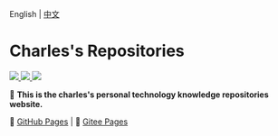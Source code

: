 English | [中文](./README.md)

# Charles's Repositories

<a href="http://creativecommons.org/licenses/by-sa/4.0/" target="_blank">
    <img src="https://img.shields.io/badge/Post%20License-CC%204.0%20BY--SA-blue.svg">
</a>
<a href="https://github.com/DBAAZzz/DBAAZzz.github.io/blob/main/LICENSE" target="_blank">
    <img src="https://img.shields.io/badge/Code%20License-MIT-blue.svg">
</a>
<a href="https://github.com/DBAAZzz/DBAAZzz.github.io/actions/workflows/deploy-pages.yml" target="_blank">
    <img src="https://github.com/DBAAZzz/DBAAZzz.github.io/actions/workflows/deploy-pages.yml/badge.svg">
</a>


📝 **This is the charles's personal technology knowledge repositories website.** 

🐢 [GitHub Pages](https://blog.charles7c.top) | 🐇 [Gitee Pages](https://charles7c.gitee.io)
